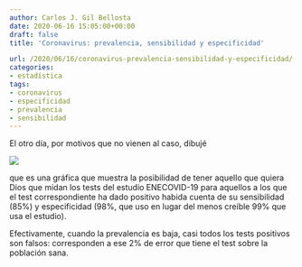 ```yaml
---
author: Carlos J. Gil Bellosta
date: 2020-06-16 15:05:00+00:00
draft: false
title: 'Coronavirus: prevalencia, sensibilidad y especificidad'

url: /2020/06/16/coronavirus-prevalencia-sensibilidad-y-especificidad/
categories:
- estadística
tags:
- coronavirus
- especificidad
- prevalencia
- sensibilidad
---
```





El otro día, por motivos que no vienen al caso, dibujé







![](/wp-uploads/2020/06/covid_prevalencia_especificidad-1024x731.png)








que es una gráfica que muestra la posibilidad de tener aquello que quiera Dios que midan los tests del estudio ENECOVID-19 para aquellos a los que el test correspondiente ha dado positivo habida cuenta de su sensibilidad (85%) y especificidad (98%, que uso en lugar del menos creíble 99% que usa el estudio).







Efectivamente, cuando la prevalencia es baja, casi todos los tests positivos son falsos: corresponden a ese 2% de error que tiene el test sobre la población sana.



